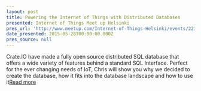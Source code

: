 ```yaml
---
layout: post
title: Powering the Internet of Things with Distributed Databases
presented: Internet of Things Meet up Helsinki
pres_url: 'http://www.meetup.com/Internet-of-Things-Helsinki/events/221317511/'
date_presented: 2015-05-28T00:00:00.000Z
pres_source: null
---
```


Crate.IO have made a fully open source distributed SQL database that offers a wide variety of features behind a standard SQL Interface. Perfect for the ever changing needs of IoT, Chris will show you why we decided to create the database, how it fits into the database landscape and how to use it[Read more](http://www.meetup.com/Internet-of-Things-Helsinki/events/221317511/)
